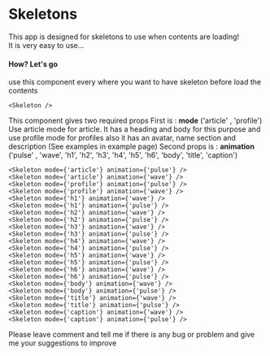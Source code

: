 # Skeletons

This app is designed for skeletons to use when contents are loading!  
It is very easy to use...
#### How?  Let's go
use this component every where you want to have skeleton before load the contents

    <Skeleton />

This component gives two required props
First is : **mode** ('article' , 'profile')
Use article mode for article. It has a heading and body for this purpose
and use profile mode for profiles also it has an avatar, name section and description
(See examples in example page)
Second props is : **animation** ('pulse' , 'wave', 'h1', 'h2', 'h3', 'h4', 'h5', 'h6', 'body', 'title', 'caption')

    <Skeleton mode={'article'} animation={'pulse'} />
    <Skeleton mode={'article'} animation={'wave'} />
    <Skeleton mode={'profile'} animation={'pulse'} />
    <Skeleton mode={'profile'} animation={'wave'} />
    <Skeleton mode={'h1'} animation={'wave'} />
    <Skeleton mode={'h1'} animation={'pulse'} />
    <Skeleton mode={'h2'} animation={'wave'} />
    <Skeleton mode={'h2'} animation={'pulse'} />
    <Skeleton mode={'h3'} animation={'wave'} />
    <Skeleton mode={'h3'} animation={'pulse'} />
    <Skeleton mode={'h4'} animation={'wave'} />
    <Skeleton mode={'h4'} animation={'pulse'} />
    <Skeleton mode={'h5'} animation={'wave'} />
    <Skeleton mode={'h5'} animation={'pulse'} />
    <Skeleton mode={'h6'} animation={'wave'} />
    <Skeleton mode={'h6'} animation={'pulse'} />
    <Skeleton mode={'body'} animation={'wave'} />
    <Skeleton mode={'body'} animation={'pulse'} />
    <Skeleton mode={'title'} animation={'wave'} />
    <Skeleton mode={'title'} animation={'pulse'} />
    <Skeleton mode={'caption'} animation={'wave'} />
    <Skeleton mode={'caption'} animation={'pulse'} />


Please leave comment and tell me if there is any bug or problem and give me your suggestions to improve 
